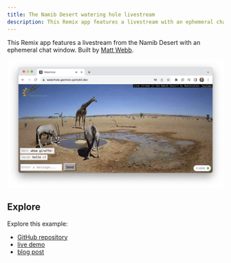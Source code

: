 ```yaml
---
title: The Namib Desert watering hole livestream
description: This Remix app features a livestream with an ephemeral chat window
---
```


This Remix app features a livestream from the Namib Desert with an ephemeral chat window. Built by [Matt Webb](https://twitter.com/genmon).

![The Namib Desert watering hole livestream](../../../../assets/waterhole.jpg)

## Explore

Explore this example:

- [GitHub repository](https://github.com/partykit/sketch-waterhole)
- [live demo](https://waterhole.genmon.partykit.dev/)
- [blog post](https://blog.partykit.io/posts/single-serving-waterhole)